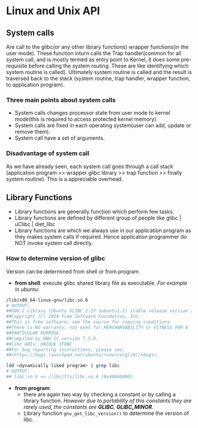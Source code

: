 # Linux and Unix API

## System calls

Are call to the glibc(or any other library functions) wrapper functions(in the user mode). These function inturn calls the Trap handler(common for all system call, and is mostly termed as entry point to Kernel, it does some pre-requisite before calling the system routing. These are like identifying which system routine is called). Ultimately system routine is called and the result is traversed back to the stack (system routine, trap handler, wrapper function, to application program).

### Three main points about system calls

- System calls changes processor state from user mode to kernel mode(this is required to access protected kernel memory).
- System calls are fixed in each operating system(user can add, update or remove them).
- System call have a set of arguments.

### Disadvantage of system call

As we have already seen, each system call goes through a call stack (application program >> wrapper glibc library >> trap function >> finally system routine). This is a appreciable overhead.

## Library Functions

- Library functions are generally function which perform few tasks.
- Library functions are defined by different group of people like glibc | uClibc | diet_libc
- Library functions are which we always use in our application program as they makes system calls if required. Hence application programmer do NOT invoke system call directly.

### How to determine version of glibc

Version can be determined from shell or from program

- **from shell**: execute glibc shared library file as executable. *For example in ubuntu:*

```sh
/lib/x86_64-linux-gnu/libc.so.6 
# OUTPUT:
##GNU C Library (Ubuntu GLIBC 2.27-3ubuntu1.2) stable release version 2.27.
##Copyright (C) 2018 Free Software Foundation, Inc.
##This is free software; see the source for copying conditions.
##There is NO warranty; not even for MERCHANTABILITY or FITNESS FOR A
##PARTICULAR PURPOSE.
##Compiled by GNU CC version 7.5.0.
##libc ABIs: UNIQUE IFUNC
##For bug reporting instructions, please see:
##<https://bugs.launchpad.net/ubuntu/+source/glibc/+bugs>.

ldd <dynamically liked program> | grep libc
# OUTPUT:
## libc.so.6 => /libc/tls/libc.so.6 (0x4004b000)
```

- **from program**:
  - there are again two way by checking  a constant or by calling a library function. *However due to portability of this constants they are rarely used, the constants are __GLIBC__, __GLIBC_MINOR__*.
  - Library function `gnu_get_libc_version()` to determine the version of libc.
